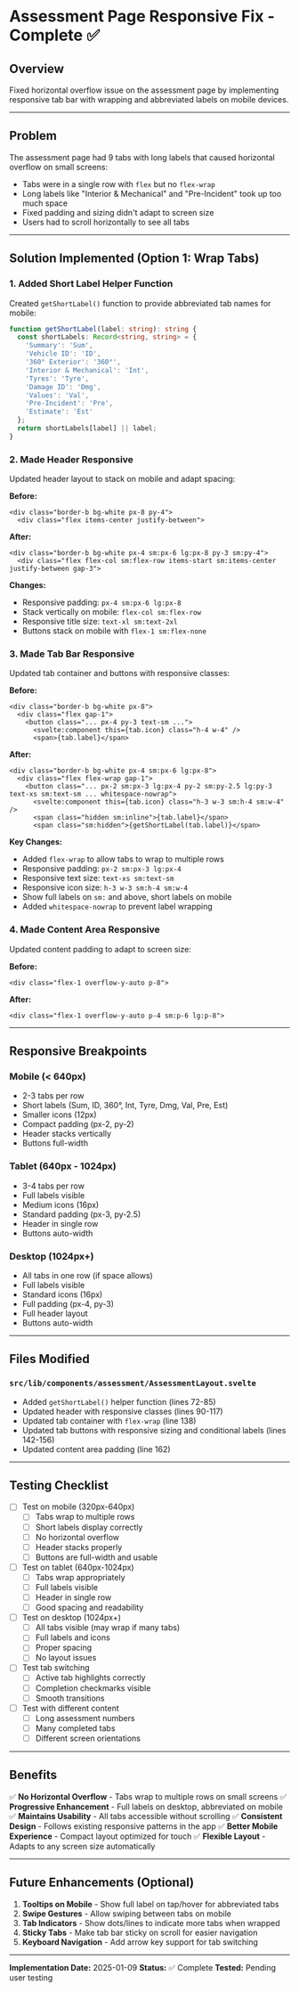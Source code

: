 # Assessment Page Responsive Fix - Complete ✅

## Overview
Fixed horizontal overflow issue on the assessment page by implementing responsive tab bar with wrapping and abbreviated labels on mobile devices.

---

## Problem
The assessment page had 9 tabs with long labels that caused horizontal overflow on small screens:
- Tabs were in a single row with `flex` but no `flex-wrap`
- Long labels like "Interior & Mechanical" and "Pre-Incident" took up too much space
- Fixed padding and sizing didn't adapt to screen size
- Users had to scroll horizontally to see all tabs

---

## Solution Implemented (Option 1: Wrap Tabs)

### **1. Added Short Label Helper Function**
Created `getShortLabel()` function to provide abbreviated tab names for mobile:

```typescript
function getShortLabel(label: string): string {
  const shortLabels: Record<string, string> = {
    'Summary': 'Sum',
    'Vehicle ID': 'ID',
    '360° Exterior': '360°',
    'Interior & Mechanical': 'Int',
    'Tyres': 'Tyre',
    'Damage ID': 'Dmg',
    'Values': 'Val',
    'Pre-Incident': 'Pre',
    'Estimate': 'Est'
  };
  return shortLabels[label] || label;
}
```

### **2. Made Header Responsive**
Updated header layout to stack on mobile and adapt spacing:

**Before:**
```svelte
<div class="border-b bg-white px-8 py-4">
  <div class="flex items-center justify-between">
```

**After:**
```svelte
<div class="border-b bg-white px-4 sm:px-6 lg:px-8 py-3 sm:py-4">
  <div class="flex flex-col sm:flex-row items-start sm:items-center justify-between gap-3">
```

**Changes:**
- Responsive padding: `px-4 sm:px-6 lg:px-8`
- Stack vertically on mobile: `flex-col sm:flex-row`
- Responsive title size: `text-xl sm:text-2xl`
- Buttons stack on mobile with `flex-1 sm:flex-none`

### **3. Made Tab Bar Responsive**
Updated tab container and buttons with responsive classes:

**Before:**
```svelte
<div class="border-b bg-white px-8">
  <div class="flex gap-1">
    <button class="... px-4 py-3 text-sm ...">
      <svelte:component this={tab.icon} class="h-4 w-4" />
      <span>{tab.label}</span>
```

**After:**
```svelte
<div class="border-b bg-white px-4 sm:px-6 lg:px-8">
  <div class="flex flex-wrap gap-1">
    <button class="... px-2 sm:px-3 lg:px-4 py-2 sm:py-2.5 lg:py-3 text-xs sm:text-sm ... whitespace-nowrap">
      <svelte:component this={tab.icon} class="h-3 w-3 sm:h-4 sm:w-4" />
      <span class="hidden sm:inline">{tab.label}</span>
      <span class="sm:hidden">{getShortLabel(tab.label)}</span>
```

**Key Changes:**
- Added `flex-wrap` to allow tabs to wrap to multiple rows
- Responsive padding: `px-2 sm:px-3 lg:px-4`
- Responsive text size: `text-xs sm:text-sm`
- Responsive icon size: `h-3 w-3 sm:h-4 sm:w-4`
- Show full labels on `sm:` and above, short labels on mobile
- Added `whitespace-nowrap` to prevent label wrapping

### **4. Made Content Area Responsive**
Updated content padding to adapt to screen size:

**Before:**
```svelte
<div class="flex-1 overflow-y-auto p-8">
```

**After:**
```svelte
<div class="flex-1 overflow-y-auto p-4 sm:p-6 lg:p-8">
```

---

## Responsive Breakpoints

### **Mobile (< 640px)**
- 2-3 tabs per row
- Short labels (Sum, ID, 360°, Int, Tyre, Dmg, Val, Pre, Est)
- Smaller icons (12px)
- Compact padding (px-2, py-2)
- Header stacks vertically
- Buttons full-width

### **Tablet (640px - 1024px)**
- 3-4 tabs per row
- Full labels visible
- Medium icons (16px)
- Standard padding (px-3, py-2.5)
- Header in single row
- Buttons auto-width

### **Desktop (1024px+)**
- All tabs in one row (if space allows)
- Full labels visible
- Standard icons (16px)
- Full padding (px-4, py-3)
- Full header layout
- Buttons auto-width

---

## Files Modified

### `src/lib/components/assessment/AssessmentLayout.svelte`
- Added `getShortLabel()` helper function (lines 72-85)
- Updated header with responsive classes (lines 90-117)
- Updated tab container with `flex-wrap` (line 138)
- Updated tab buttons with responsive sizing and conditional labels (lines 142-156)
- Updated content area padding (line 162)

---

## Testing Checklist

- [ ] Test on mobile (320px-640px)
  - [ ] Tabs wrap to multiple rows
  - [ ] Short labels display correctly
  - [ ] No horizontal overflow
  - [ ] Header stacks properly
  - [ ] Buttons are full-width and usable

- [ ] Test on tablet (640px-1024px)
  - [ ] Tabs wrap appropriately
  - [ ] Full labels visible
  - [ ] Header in single row
  - [ ] Good spacing and readability

- [ ] Test on desktop (1024px+)
  - [ ] All tabs visible (may wrap if many tabs)
  - [ ] Full labels and icons
  - [ ] Proper spacing
  - [ ] No layout issues

- [ ] Test tab switching
  - [ ] Active tab highlights correctly
  - [ ] Completion checkmarks visible
  - [ ] Smooth transitions

- [ ] Test with different content
  - [ ] Long assessment numbers
  - [ ] Many completed tabs
  - [ ] Different screen orientations

---

## Benefits

✅ **No Horizontal Overflow** - Tabs wrap to multiple rows on small screens
✅ **Progressive Enhancement** - Full labels on desktop, abbreviated on mobile
✅ **Maintains Usability** - All tabs accessible without scrolling
✅ **Consistent Design** - Follows existing responsive patterns in the app
✅ **Better Mobile Experience** - Compact layout optimized for touch
✅ **Flexible Layout** - Adapts to any screen size automatically

---

## Future Enhancements (Optional)

1. **Tooltips on Mobile** - Show full label on tap/hover for abbreviated tabs
2. **Swipe Gestures** - Allow swiping between tabs on mobile
3. **Tab Indicators** - Show dots/lines to indicate more tabs when wrapped
4. **Sticky Tabs** - Make tab bar sticky on scroll for easier navigation
5. **Keyboard Navigation** - Add arrow key support for tab switching

---

**Implementation Date:** 2025-01-09
**Status:** ✅ Complete
**Tested:** Pending user testing


